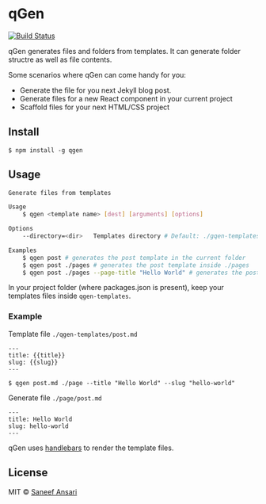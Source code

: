 # qGen

[![Build Status](https://travis-ci.org/saneef/qgen.svg?branch=master)](https://travis-ci.org/saneef/qgen)

qGen generates files and folders from templates. It can generate folder structre as well as file contents.

Some scenarios where qGen can come handy for you:

- Generate the file for you next Jekyll blog post.
- Generate files for a new React component in your current project
- Scaffold files for your next HTML/CSS project

## Install

	$ npm install -g qgen

## Usage

```bash
Generate files from templates

Usage
	$ qgen <template name> [dest] [arguments] [options]

Options
	--directory=<dir>	Templates directory # Default: ./gqen-templates

Examples
	$ qgen post # generates the post template in the current folder
	$ qgen post ./pages # generates the post template inside ./pages
	$ qgen post ./pages --page-title "Hello World" # generates the post template in inside ./pages with data field pageTitle="Hello World" to the template rendering engine
```

In your project folder (where packages.json is present), keep your templates files inside `qgen-templates`.

### Example

Template file `./qgen-templates/post.md`
```
---
title: {{title}}
slug: {{slug}}
---

```

```
$ qgen post.md ./page --title "Hello World" --slug "hello-world"
```

Generate file `./page/post.md`
```
---
title: Hello World
slug: hello-world
---

```

qGen uses [handlebars](http://handlebarsjs.com) to render the template files.

## License
MIT © [Saneef Ansari](https://saneef.com)

